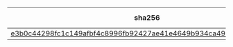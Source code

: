sha256 | sha1 | md5 | file type
------ | ---- | --- | ---------
[e3b0c44298fc1c149afbf4c8996fb92427ae41e4649b934ca495991b7852b855](e3b0c44298fc1c149afbf4c8996fb92427ae41e4649b934ca495991b7852b855) | [da39a3ee5e6b4b0d3255bfef95601890afd80709](e3b0c44298fc1c149afbf4c8996fb92427ae41e4649b934ca495991b7852b855) | [d41d8cd98f00b204e9800998ecf8427e](e3b0c44298fc1c149afbf4c8996fb92427ae41e4649b934ca495991b7852b855) | empty
